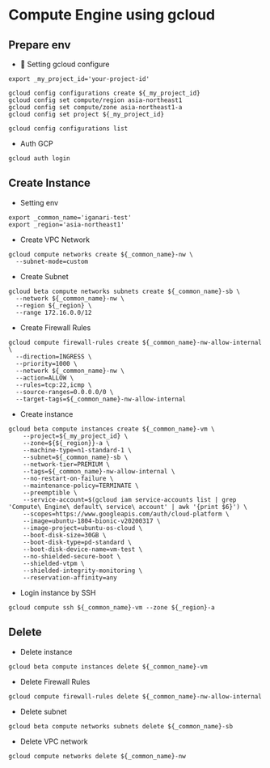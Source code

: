 # Compute Engine using gcloud

## Prepare env

+ :whale: Setting gcloud configure

```
export _my_project_id='your-project-id'
```
```
gcloud config configurations create ${_my_project_id}
gcloud config set compute/region asia-northeast1
gcloud config set compute/zone asia-northeast1-a
gcloud config set project ${_my_project_id}
```
```
gcloud config configurations list
```

+ Auth GCP

```
gcloud auth login
```

## Create Instance

+ Setting env

```
export _common_name='iganari-test'
export _region='asia-northeast1'
```

+ Create VPC Network

```
gcloud compute networks create ${_common_name}-nw \
  --subnet-mode=custom
```

+ Create Subnet

```
gcloud beta compute networks subnets create ${_common_name}-sb \
  --network ${_common_name}-nw \
  --region ${_region} \
  --range 172.16.0.0/12
```

+ Create Firewall Rules

```
gcloud compute firewall-rules create ${_common_name}-nw-allow-internal \
  --direction=INGRESS \
  --priority=1000 \
  --network ${_common_name}-nw \
  --action=ALLOW \
  --rules=tcp:22,icmp \
  --source-ranges=0.0.0.0/0 \
  --target-tags=${_common_name}-nw-allow-internal
```


+ Create instance

```
gcloud beta compute instances create ${_common_name}-vm \
    --project=${_my_project_id} \
    --zone=${${_region}}-a \
    --machine-type=n1-standard-1 \
    --subnet=${_common_name}-sb \
    --network-tier=PREMIUM \
    --tags=${_common_name}-nw-allow-internal \
    --no-restart-on-failure \
    --maintenance-policy=TERMINATE \
    --preemptible \
    --service-account=$(gcloud iam service-accounts list | grep 'Compute\ Engine\ default\ service\ account' | awk '{print $6}') \
    --scopes=https://www.googleapis.com/auth/cloud-platform \
    --image=ubuntu-1804-bionic-v20200317 \
    --image-project=ubuntu-os-cloud \
    --boot-disk-size=30GB \
    --boot-disk-type=pd-standard \
    --boot-disk-device-name=vm-test \
    --no-shielded-secure-boot \
    --shielded-vtpm \
    --shielded-integrity-monitoring \
    --reservation-affinity=any
```

+ Login instance by SSH

```
gcloud compute ssh ${_common_name}-vm --zone ${_region}-a
```


## Delete

+ Delete instance

```
gcloud beta compute instances delete ${_common_name}-vm
```

+ Delete Firewall Rules

```
gcloud compute firewall-rules delete ${_common_name}-nw-allow-internal
```

+ Delete subnet

```
gcloud beta compute networks subnets delete ${_common_name}-sb
```

+ Delete VPC network

```
gcloud compute networks delete ${_common_name}-nw
```
